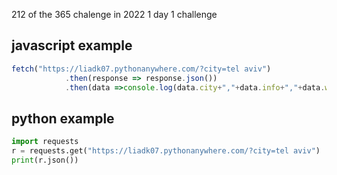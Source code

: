 212 of the 365 chalenge in 2022 1 day 1 challenge
## javascript example
```javascript
fetch("https://liadk07.pythonanywhere.com/?city=tel aviv")
            .then(response => response.json())
            .then(data =>console.log(data.city+","+data.info+","+data.wether))
```
## python example
``` python
import requests
r = requests.get("https://liadk07.pythonanywhere.com/?city=tel aviv")
print(r.json())
```
